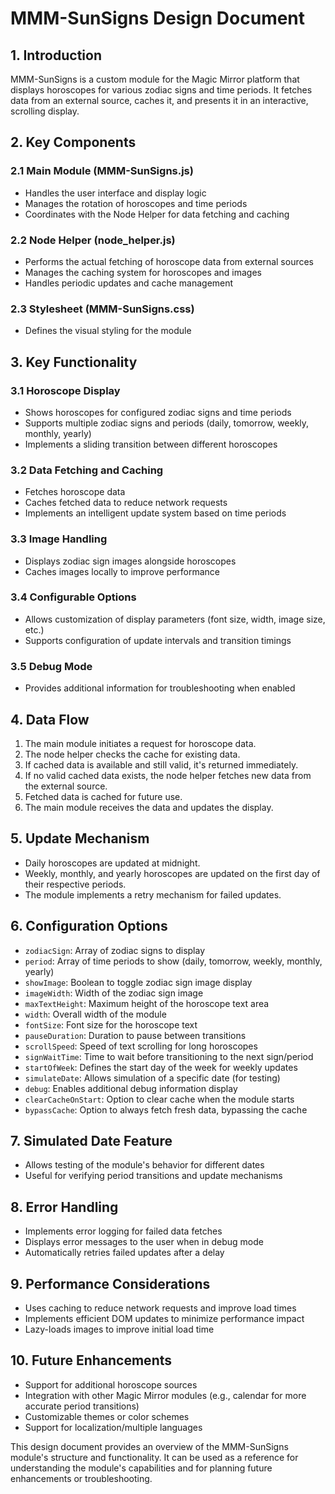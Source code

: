 # MMM-SunSigns Design Document

## 1. Introduction

MMM-SunSigns is a custom module for the Magic Mirror platform that displays horoscopes for various zodiac signs and time periods. It fetches data from an external source, caches it, and presents it in an interactive, scrolling display.

## 2. Key Components

### 2.1 Main Module (MMM-SunSigns.js)
- Handles the user interface and display logic
- Manages the rotation of horoscopes and time periods
- Coordinates with the Node Helper for data fetching and caching

### 2.2 Node Helper (node_helper.js)
- Performs the actual fetching of horoscope data from external sources
- Manages the caching system for horoscopes and images
- Handles periodic updates and cache management

### 2.3 Stylesheet (MMM-SunSigns.css)
- Defines the visual styling for the module

## 3. Key Functionality

### 3.1 Horoscope Display
- Shows horoscopes for configured zodiac signs and time periods
- Supports multiple zodiac signs and periods (daily, tomorrow, weekly, monthly, yearly)
- Implements a sliding transition between different horoscopes

### 3.2 Data Fetching and Caching
- Fetches horoscope data 
- Caches fetched data to reduce network requests
- Implements an intelligent update system based on time periods

### 3.3 Image Handling
- Displays zodiac sign images alongside horoscopes
- Caches images locally to improve performance

### 3.4 Configurable Options
- Allows customization of display parameters (font size, width, image size, etc.)
- Supports configuration of update intervals and transition timings

### 3.5 Debug Mode
- Provides additional information for troubleshooting when enabled

## 4. Data Flow

1. The main module initiates a request for horoscope data.
2. The node helper checks the cache for existing data.
3. If cached data is available and still valid, it's returned immediately.
4. If no valid cached data exists, the node helper fetches new data from the external source.
5. Fetched data is cached for future use.
6. The main module receives the data and updates the display.

## 5. Update Mechanism

- Daily horoscopes are updated at midnight.
- Weekly, monthly, and yearly horoscopes are updated on the first day of their respective periods.
- The module implements a retry mechanism for failed updates.

## 6. Configuration Options

- `zodiacSign`: Array of zodiac signs to display
- `period`: Array of time periods to show (daily, tomorrow, weekly, monthly, yearly)
- `showImage`: Boolean to toggle zodiac sign image display
- `imageWidth`: Width of the zodiac sign image
- `maxTextHeight`: Maximum height of the horoscope text area
- `width`: Overall width of the module
- `fontSize`: Font size for the horoscope text
- `pauseDuration`: Duration to pause between transitions
- `scrollSpeed`: Speed of text scrolling for long horoscopes
- `signWaitTime`: Time to wait before transitioning to the next sign/period
- `startOfWeek`: Defines the start day of the week for weekly updates
- `simulateDate`: Allows simulation of a specific date (for testing)
- `debug`: Enables additional debug information display
- `clearCacheOnStart`: Option to clear cache when the module starts
- `bypassCache`: Option to always fetch fresh data, bypassing the cache

## 7. Simulated Date Feature

- Allows testing of the module's behavior for different dates
- Useful for verifying period transitions and update mechanisms

## 8. Error Handling

- Implements error logging for failed data fetches
- Displays error messages to the user when in debug mode
- Automatically retries failed updates after a delay

## 9. Performance Considerations

- Uses caching to reduce network requests and improve load times
- Implements efficient DOM updates to minimize performance impact
- Lazy-loads images to improve initial load time

## 10. Future Enhancements

- Support for additional horoscope sources
- Integration with other Magic Mirror modules (e.g., calendar for more accurate period transitions)
- Customizable themes or color schemes
- Support for localization/multiple languages

This design document provides an overview of the MMM-SunSigns module's structure and functionality. It can be used as a reference for understanding the module's capabilities and for planning future enhancements or troubleshooting.
